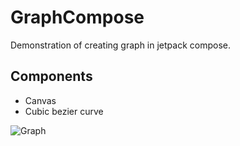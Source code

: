 # GraphCompose
Demonstration of creating graph in jetpack compose.

## Components
- Canvas
- Cubic bezier curve

![Graph](https://user-images.githubusercontent.com/4559525/173546306-faa6a648-d3f6-4da9-897f-54222329b5ca.png)
